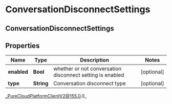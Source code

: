 # ConversationDisconnectSettings

## ConversationDisconnectSettings

## Properties

|Name | Type | Description | Notes|
|------------ | ------------- | ------------- | -------------|
| **enabled** | **Bool** | whether or not conversation disconnect setting is enabled | [optional] |
| **type** | **String** | Conversation disconnect type | [optional] |



_PureCloudPlatformClientV2@155.0.0_
